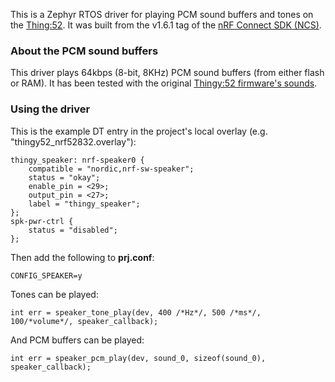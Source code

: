 This is a Zephyr RTOS driver for playing PCM sound buffers and tones on the [Thing:52](https://www.nordicsemi.com/Products/Development-hardware/Nordic-Thingy-52). It was built from the v1.6.1 tag of the [nRF Connect SDK (NCS)](https://github.com/nrfconnect/sdk-nrf).

### About the PCM sound buffers
This driver plays 64kbps (8-bit, 8KHz) PCM sound buffers (from either flash or RAM). It has been tested with the original [Thingy:52 firmware's sounds](https://nordicsemiconductor.github.io/Nordic-Thingy52-FW/documentation/sounds_8h_source.html).

### Using the driver
This is the example DT entry in the project's local overlay (e.g. "thingy52_nrf52832.overlay"):
```
thingy_speaker: nrf-speaker0 {
    compatible = "nordic,nrf-sw-speaker";
    status = "okay";
    enable_pin = <29>;
    output_pin = <27>;
    label = "thingy_speaker";
};
spk-pwr-ctrl {
    status = "disabled";
};
```
Then add the following to **prj.conf**:
```
CONFIG_SPEAKER=y
```
Tones can be played:
```
int err = speaker_tone_play(dev, 400 /*Hz*/, 500 /*ms*/, 100/*volume*/, speaker_callback);
```
And PCM buffers can be played:
```
int err = speaker_pcm_play(dev, sound_0, sizeof(sound_0), speaker_callback);
```
